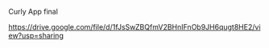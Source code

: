 Curly App  final

https://drive.google.com/file/d/1fJsSwZBQfmV2BHnIFnOb9JH6qugt8HE2/view?usp=sharing

